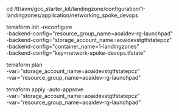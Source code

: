 cd /tf/avm/gcc_starter_kit/landingzone/configuration/1-landingzones/application/networking_spoke_devops

terraform init  -reconfigure \
-backend-config="resource_group_name=aoaidev-rg-launchpad" \
-backend-config="storage_account_name=aoaidevstgtfstatepcz" \
-backend-config="container_name=1-landingzones" \
-backend-config="key=network-spoke-devops.tfstate"

terraform plan \
-var="storage_account_name=aoaidevstgtfstatepcz" \
-var="resource_group_name=aoaidev-rg-launchpad"

terraform apply -auto-approve \
-var="storage_account_name=aoaidevstgtfstatepcz" \
-var="resource_group_name=aoaidev-rg-launchpad"
